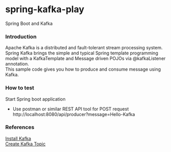 # spring-kafka-play
Spring Boot and Kafka

### Introduction
Apache Kafka is a distributed and fault-tolerant stream processing system. Spring Kafka brings the simple and typical Spring template programming model with a KafkaTemplate and Message driven POJOs via @kafkaListener annotation.    
This sample code gives you how to produce and consume message using Kafka.

### How to test
Start Spring boot application

* Use postman or similar REST API tool for POST request http://localhost:8080/api/producer?message=Hello-Kafka


### References
[Install Kafka](https://kafka.apache.org/quickstart)   
[Create Kafka Topic](https://kafka.apache.org/quickstart#quickstart_createtopic)
